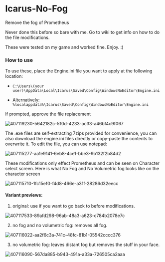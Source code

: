 # Icarus-No-Fog

Remove the fog of Prometheus

Never done this before so bare with me. Go to wiki to get info on how to do the file modifications.

These were tested on my game and worked fine. Enjoy. :)

### How to use

To use these, place the Engine.ini file you want to apply at the following location:

- ```C:\Users\(your user)\AppData\Local\Icarus\Saved\Config\WindowsNoEditor\Engine.ini```

- Alternatively: ```%localappdata%\Icarus\Saved\Config\WindowsNoEditor\Engine.ini```

If prompted, approve the file replacement

![407119230-5642182c-510d-4233-ac33-a46bf4c9f067](https://github.com/user-attachments/assets/93991b6c-1944-4b8a-9407-bbb3ad12de4b)


The .exe files are self-extracting 7zips provided for convenience, you can also download the engine.ini files directly or copy-paste the contents to overwrite it. To edit the file, you can use notepad:

![407115277-aa1e9141-6eb8-4ce1-bbe3-9b132f2b84d2](https://github.com/user-attachments/assets/0fdf3428-01d6-4140-8f08-5c8981e4d4fc)

These modifications only effect Prometheus and can be seen on Character select screen. Here is what No Fog and No Volumetric fog looks like on the character screen

![407115710-1fc15ef0-f4d8-466e-a31f-28286d32eecc](https://github.com/user-attachments/assets/3e537546-522f-4af9-8702-2e29165d45cb)

#### Variant previews:
1. original: use if you want to go back to before modifications.

![407117533-89afd298-96ab-48a3-a623-c784b2078e7c](https://github.com/user-attachments/assets/79d43179-f1d9-478d-8e99-048096089db9)

2. no fog and no volumetric fog: removes all fog.

![407116022-aa2f6c3a-741c-48fc-81b1-05542cccc376](https://github.com/user-attachments/assets/b4067ea1-8192-45d3-bebf-7316d7371846)

3. no volumetric fog: leaves distant fog but removes the stuff in your face.

![407116090-567da885-b943-491a-a33a-726505ca2aaa](https://github.com/user-attachments/assets/84d556b0-a981-4723-b1f0-a5e5dfbb5436)


